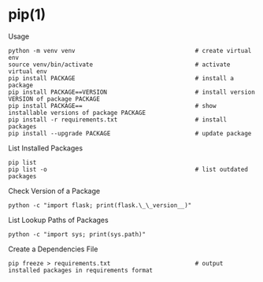 # pip(1)

Usage

    python -m venv venv                                  # create virtual env
    source venv/bin/activate                             # activate virtual env
    pip install PACKAGE                                  # install a package
    pip install PACKAGE==VERSION                         # install version VERSION of package PACKAGE
    pip install PACKAGE==                                # show installable versions of package PACKAGE
    pip install -r requirements.txt                      # install packages
    pip install --upgrade PACKAGE                        # update package

List Installed Packages

    pip list
    pip list -o                                          # list outdated packages

Check Version of a Package

    python -c "import flask; print(flask.\_\_version__)"

List Lookup Paths of Packages

    python -c "import sys; print(sys.path)"

Create a Dependencies File

    pip freeze > requirements.txt                        # output installed packages in requirements format
